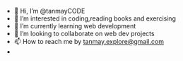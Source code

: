- 👋 Hi, I’m @tanmayCODE
- 👀 I’m interested in coding,reading books and exercising
- 🌱 I’m currently learning web development
- 💞️ I’m looking to collaborate on web dev projects
- 📫 How to reach me by tanmay.explore@gmail.com 
-     

<!---
tanmayCODE/tanmayCODE is a ✨ special ✨ repository because its `README.md` (this file) appears on your GitHub profile.
You can click the Preview link to take a look at your changes.
--->
